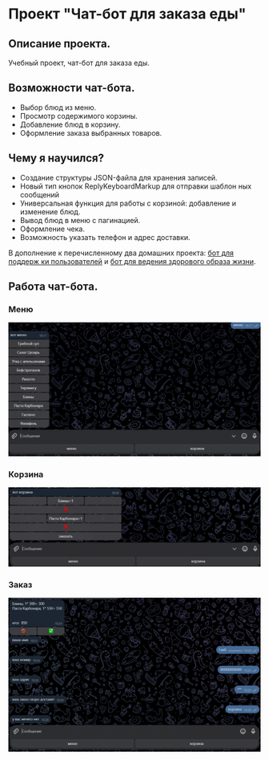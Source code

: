 # Проект "Чат-бот для заказа еды"
## Описание проекта.
Учебный проект, чат-бот для заказа еды. 
## Возможности чат-бота.
- Выбор блюд из меню.
- Просмотр содержимого корзины.
- Добавление блюд в корзину.
- Оформление заказа выбранных товаров.
## Чему я научился?
- Создание структуры JSON-файла для хранения записей.
- Новый тип кнопок ReplyKeyboardMarkup для отправки шаблон
ных сообщений
- Универсальная функция для работы с корзиной: добавление и
 изменение блюд.
- Вывод блюд в меню с пагинацией.
- Оформление чека.
- Возможность указать телефон и адрес доставки.

В дополнение к перечисленному два домашних проекта: [бот для поддерж
ки пользователей](https://github.com/artemdres/bot_helper) и [бот для ведения здорового образа жизни](https://github.com/artemdres/zapisi_na_trenirovke_bot).
## Работа чат-бота.
### Меню
![меню](skrini/Menu.png)
### Корзина
![корзина](skrini/Korzina.png)
### Заказ
![заказ](skrini/zakaz.png)
